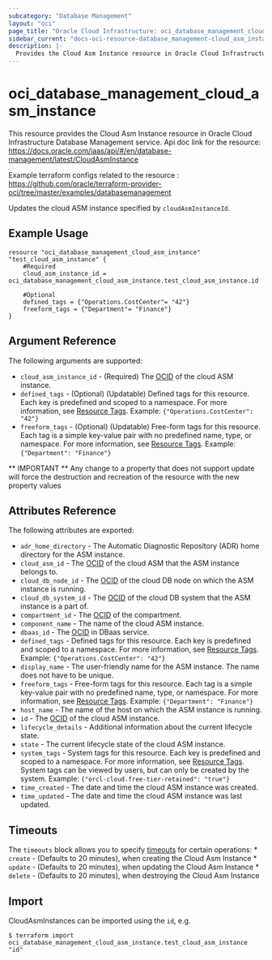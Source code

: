 ```yaml
---
subcategory: "Database Management"
layout: "oci"
page_title: "Oracle Cloud Infrastructure: oci_database_management_cloud_asm_instance"
sidebar_current: "docs-oci-resource-database_management-cloud_asm_instance"
description: |-
  Provides the Cloud Asm Instance resource in Oracle Cloud Infrastructure Database Management service
---
```


# oci_database_management_cloud_asm_instance
This resource provides the Cloud Asm Instance resource in Oracle Cloud Infrastructure Database Management service.
Api doc link for the resource: https://docs.oracle.com/iaas/api/#/en/database-management/latest/CloudAsmInstance

Example terraform configs related to the resource : https://github.com/oracle/terraform-provider-oci/tree/master/examples/databasemanagement

Updates the cloud ASM instance specified by `cloudAsmInstanceId`.


## Example Usage

```hcl
resource "oci_database_management_cloud_asm_instance" "test_cloud_asm_instance" {
	#Required
	cloud_asm_instance_id = oci_database_management_cloud_asm_instance.test_cloud_asm_instance.id

	#Optional
	defined_tags = {"Operations.CostCenter"= "42"}
	freeform_tags = {"Department"= "Finance"}
}
```

## Argument Reference

The following arguments are supported:

* `cloud_asm_instance_id` - (Required) The [OCID](https://docs.cloud.oracle.com/iaas/Content/General/Concepts/identifiers.htm) of the cloud ASM instance.
* `defined_tags` - (Optional) (Updatable) Defined tags for this resource. Each key is predefined and scoped to a namespace. For more information, see [Resource Tags](https://docs.cloud.oracle.com/iaas/Content/General/Concepts/resourcetags.htm). Example: `{"Operations.CostCenter": "42"}` 
* `freeform_tags` - (Optional) (Updatable) Free-form tags for this resource. Each tag is a simple key-value pair with no predefined name, type, or namespace. For more information, see [Resource Tags](https://docs.cloud.oracle.com/iaas/Content/General/Concepts/resourcetags.htm). Example: `{"Department": "Finance"}` 


** IMPORTANT **
Any change to a property that does not support update will force the destruction and recreation of the resource with the new property values

## Attributes Reference

The following attributes are exported:

* `adr_home_directory` - The Automatic Diagnostic Repository (ADR) home directory for the ASM instance.
* `cloud_asm_id` - The [OCID](https://docs.cloud.oracle.com/iaas/Content/General/Concepts/identifiers.htm) of the cloud ASM that the ASM instance belongs to.
* `cloud_db_node_id` - The [OCID](https://docs.cloud.oracle.com/iaas/Content/General/Concepts/identifiers.htm) of the cloud DB node on which the ASM instance is running.
* `cloud_db_system_id` - The [OCID](https://docs.cloud.oracle.com/iaas/Content/General/Concepts/identifiers.htm) of the cloud DB system that the ASM instance is a part of.
* `compartment_id` - The [OCID](https://docs.cloud.oracle.com/iaas/Content/General/Concepts/identifiers.htm) of the compartment.
* `component_name` - The name of the cloud ASM instance.
* `dbaas_id` - The [OCID](https://docs.cloud.oracle.com/iaas/Content/General/Concepts/identifiers.htm) in DBaas service.
* `defined_tags` - Defined tags for this resource. Each key is predefined and scoped to a namespace. For more information, see [Resource Tags](https://docs.cloud.oracle.com/iaas/Content/General/Concepts/resourcetags.htm). Example: `{"Operations.CostCenter": "42"}` 
* `display_name` - The user-friendly name for the ASM instance. The name does not have to be unique.
* `freeform_tags` - Free-form tags for this resource. Each tag is a simple key-value pair with no predefined name, type, or namespace. For more information, see [Resource Tags](https://docs.cloud.oracle.com/iaas/Content/General/Concepts/resourcetags.htm). Example: `{"Department": "Finance"}` 
* `host_name` - The name of the host on which the ASM instance is running.
* `id` - The [OCID](https://docs.cloud.oracle.com/iaas/Content/General/Concepts/identifiers.htm) of the cloud ASM instance.
* `lifecycle_details` - Additional information about the current lifecycle state.
* `state` - The current lifecycle state of the cloud ASM instance.
* `system_tags` - System tags for this resource. Each key is predefined and scoped to a namespace. For more information, see [Resource Tags](https://docs.cloud.oracle.com/iaas/Content/General/Concepts/resourcetags.htm). System tags can be viewed by users, but can only be created by the system.  Example: `{"orcl-cloud.free-tier-retained": "true"}` 
* `time_created` - The date and time the cloud ASM instance was created.
* `time_updated` - The date and time the cloud ASM instance was last updated.

## Timeouts

The `timeouts` block allows you to specify [timeouts](https://registry.terraform.io/providers/oracle/oci/latest/docs/guides/changing_timeouts) for certain operations:
	* `create` - (Defaults to 20 minutes), when creating the Cloud Asm Instance
	* `update` - (Defaults to 20 minutes), when updating the Cloud Asm Instance
	* `delete` - (Defaults to 20 minutes), when destroying the Cloud Asm Instance


## Import

CloudAsmInstances can be imported using the `id`, e.g.

```
$ terraform import oci_database_management_cloud_asm_instance.test_cloud_asm_instance "id"
```

